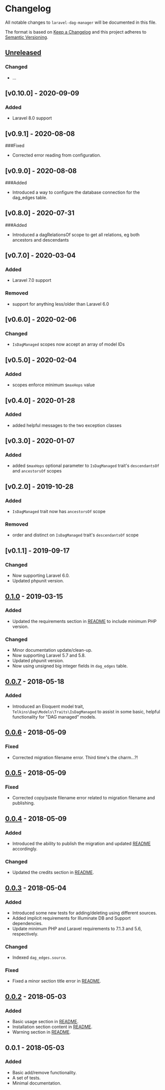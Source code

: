 # Changelog
All notable changes to `laravel-dag-manager` will be documented in this file.

The format is based on [Keep a Changelog](http://keepachangelog.com/en/1.0.0/)
and this project adheres to [Semantic Versioning](http://semver.org/spec/v2.0.0.html).

## [Unreleased]
### Changed
- ...

## [v0.10.0] - 2020-09-09
### Added
- Laravel 8.0 support

## [v0.9.1] - 2020-08-08
###Fixed
- Corrected error reading from configuration.

## [v0.9.0] - 2020-08-08
###Added
- Introduced a way to configure the database connection for the dag_edges table.

## [v0.8.0] - 2020-07-31
###Added
- Introduced a dagRelationsOf scope to get all relations, eg both ancestors and descendants

## [v0.7.0] - 2020-03-04
### Added
- Laravel 7.0 support

### Removed
- support for anything less/older than Laravel 6.0

## [v0.6.0] - 2020-02-06
### Changed
- `IsDagManaged` scopes now accept an array of model IDs

## [v0.5.0] - 2020-02-04
### Added
- scopes enforce minimum `$maxHops` value

## [v0.4.0] - 2020-01-28
### Added
- added helpful messages to the two exception classes

## [v0.3.0] - 2020-01-07
### Added
- added `$maxHops` optional parameter to `IsDagManaged` trait's `descendantsOf` and `ancestorsOf` scopes

## [v0.2.0] - 2019-10-28
### Added
- `IsDagManaged` trait now has `ancestorsOf` scope

### Removed
- order and distinct on `IsDagManaged` trait's `descendantsOf` scope

## [v0.1.1] - 2019-09-17
### Changed
- Now supporting Laravel 6.0.
- Updated phpunit version.

## [0.1.0] - 2019-03-15
### Added
- Updated the requirements section in [README](README.md) to include minimum PHP version.

### Changed
- Minor documentation update/clean-up.
- Now supporting Laravel 5.7 and 5.8.
- Updated phpunit version.
- Now using unsigned big integer fields in `dag_edges` table.

## [0.0.7] - 2018-05-18
### Added
- Introduced an Eloquent model trait, `Telkins\Dag\Models\Traits\IsDagManaged` to assist in some basic, helpful functionality for "DAG managed" models.

## [0.0.6] - 2018-05-09
### Fixed
- Corrected migration filename error.  Third time's the charm...?!

## [0.0.5] - 2018-05-09
### Fixed
- Corrected copy/paste filename error related to migration filename and publishing.

## [0.0.4] - 2018-05-09
### Added
- Introduced the ability to publish the migration and updated [README](README.md) accordingly.

### Changed
- Updated the credits section in [README](README.md).

## [0.0.3] - 2018-05-04
### Added
- Introduced some new tests for adding/deleting using different sources.
- Added implicit requirements for Illuminate DB and Support dependencies.
- Update minimum PHP and Laravel requirements to 7.1.3 and 5.6, respectively.

### Changed
- Indexed `dag_edges.source`.

### Fixed
- Fixed a minor section title error in [README](README.md).

## [0.0.2] - 2018-05-03
### Added
- Basic usage section in [README](README.md).
- Installation section content in [README](README.md).
- Warning section in [README](README.md).

## 0.0.1 - 2018-05-03
### Added
- Basic add/remove functionality.
- A set of tests.
- Minimal documentation.

[Unreleased]: https://github.com/telkins/laravel-dag-manager/compare/v0.10.0...HEAD
[0.10.0]: https://github.com/telkins/laravel-dag-manager/compare/v0.9.1...v0.10.0
[0.9.1]: https://github.com/telkins/laravel-dag-manager/compare/v0.9.0...v0.9.1
[0.9.0]: https://github.com/telkins/laravel-dag-manager/compare/v0.8.0...v0.9.0
[0.8.0]: https://github.com/telkins/laravel-dag-manager/compare/v0.7.0...v0.8.0
[0.7.0]: https://github.com/telkins/laravel-dag-manager/compare/v0.6.0...v0.7.0
[0.6.0]: https://github.com/telkins/laravel-dag-manager/compare/v0.5.0...v0.6.0
[0.5.0]: https://github.com/telkins/laravel-dag-manager/compare/v0.4.0...v0.5.0
[0.4.0]: https://github.com/telkins/laravel-dag-manager/compare/v0.3.0...v0.4.0
[0.3.0]: https://github.com/telkins/laravel-dag-manager/compare/v0.2.0...v0.3.0
[0.2.0]: https://github.com/telkins/laravel-dag-manager/compare/v0.1.1...v0.2.0
[0.1.1]: https://github.com/telkins/laravel-dag-manager/compare/v0.1.0...v0.1.1
[0.1.0]: https://github.com/telkins/laravel-dag-manager/compare/v0.0.7...v0.1.0
[0.0.7]: https://github.com/telkins/laravel-dag-manager/compare/v0.0.6...v0.0.7
[0.0.6]: https://github.com/telkins/laravel-dag-manager/compare/v0.0.5...v0.0.6
[0.0.5]: https://github.com/telkins/laravel-dag-manager/compare/v0.0.4...v0.0.5
[0.0.4]: https://github.com/telkins/laravel-dag-manager/compare/v0.0.3...v0.0.4
[0.0.3]: https://github.com/telkins/laravel-dag-manager/compare/v0.0.2...v0.0.3
[0.0.2]: https://github.com/telkins/laravel-dag-manager/compare/v0.0.1...v0.0.2
